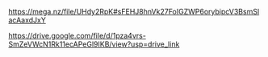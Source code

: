 https://mega.nz/file/UHdy2RpK#sFEHJ8hnVk27FoIGZWP6orybipcV3BsmSlacAaxdJxY

https://drive.google.com/file/d/1pza4vrs-SmZeVWcN1Rk11ecAPeGl9IKB/view?usp=drive_link

